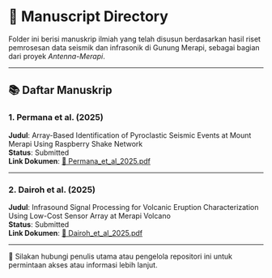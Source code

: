 # 📄 Manuscript Directory

Folder ini berisi manuskrip ilmiah yang telah disusun berdasarkan hasil riset pemrosesan data seismik dan infrasonik di Gunung Merapi, sebagai bagian dari proyek *Antenna-Merapi*.

---

## 📚 Daftar Manuskrip

### 1. Permana et al. (2025)
**Judul**: Array-Based Identification of Pyroclastic Seismic Events at Mount Merapi Using Raspberry Shake Network  
**Status**: Submitted  
**Link Dokumen**: [📄 Permana_et_al_2025.pdf](./Permana_et_al_2025.pdf)

---

### 2. Dairoh et al. (2025)
**Judul**: Infrasound Signal Processing for Volcanic Eruption Characterization Using Low-Cost Sensor Array at Merapi Volcano  
**Status**: Submitted  
**Link Dokumen**: [📄 Dairoh_et_al_2025.pdf](./Dairoh_et_al_2025.pdf)

---

📝 Silakan hubungi penulis utama atau pengelola repositori ini untuk permintaan akses atau informasi lebih lanjut.
